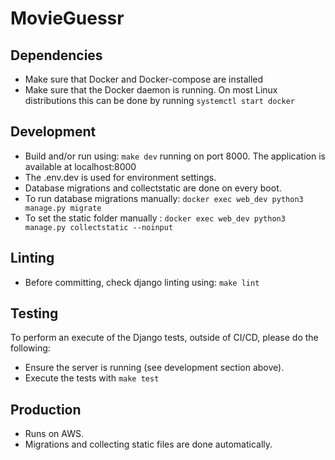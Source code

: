 # MovieGuessr

## Dependencies
- Make sure that Docker and Docker-compose are installed
- Make sure that the Docker daemon is running. On most Linux distributions this can be done by running `systemctl start docker`  

## Development
- Build and/or run using: `make dev` running on port 8000. The application is available at localhost:8000
- The .env.dev is used for environment settings.
- Database migrations and collectstatic are done on every boot.
- To run database migrations manually: `docker exec web_dev python3 manage.py migrate`
- To set the static folder manually : `docker exec web_dev python3 manage.py collectstatic --noinput`

## Linting
- Before committing, check django linting using: `make lint`

## Testing
To perform an execute of the Django tests, outside of CI/CD, please do the following:
- Ensure the server is running (see development section above).
- Execute the tests with `make test`

## Production
- Runs on AWS.
- Migrations and collecting static files are done automatically.

